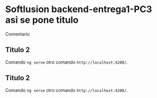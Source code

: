 # Softlusion backend-entrega1-PC3 asi se pone titulo

Comentario

## Titulo 2

Comando `ng serve` otro comando `http://localhost:4200/`. 

## Titulo 2

Comando `ng serve` otro comando `http://localhost:4200/`. 
